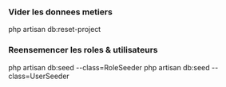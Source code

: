 ### Vider les donnees metiers 
php artisan db:reset-project


### Reensemencer les roles & utilisateurs 
php artisan db:seed --class=RoleSeeder
php artisan db:seed --class=UserSeeder

